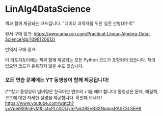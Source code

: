 # LinAlg4DataScience
책과 함께 제공되는 코드입니다. 
"데이터 과학자를 위한 실전 선형대수학"

원서 구매 링크:
https://www.amazon.com/Practical-Linear-Algebra-Data-Science/dp/1098120612/

번역서 구매 링크:


이 리포지토리에는 책과 함께 제공되는 모든 Python 코드가 포함되어 있습니다. 책이 없으면 코드가 유용하지 않을 수도 있습니다.

### 모든 연습 문제에는 YT 동영상이 함께 제공됩니다!
(**참고 동영상의 넘버링은 한국어판 번호의 +1을 해야 합니다)
<ls>
동영상은 문제, 해결책, 코드에 대한 자세한 설명을 제공합니다. 확인해 보세요!
https://www.youtube.com/watch?v=Vpei9S9mFyM&list=PLn0OLiymPak3REyB3XNqqqsRAhZ3LSEH8
